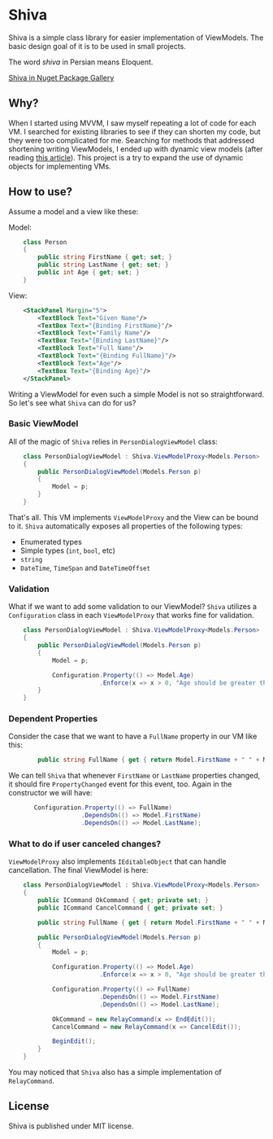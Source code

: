 # Shiva

Shiva is a simple class library for easier implementation of ViewModels. 
The basic design goal of it is to be used in small projects.

The word *shiva* in Persian means Eloquent.

[Shiva in Nuget Package Gallery](https://www.nuget.org/packages/ShivaMvvm/)

## Why?

When I started using MVVM, I saw myself repeating a lot of code for each VM. 
I searched for existing libraries to see if they can shorten my code, but they were 
too complicated for me. Searching for methods that addressed shortening writing 
ViewModels, I ended up with dynamic view models 
(after reading [this article](http://www.codeproject.com/Articles/613610/Dynamic-View-Model)). 
This project is a try to expand the use of dynamic objects for implementing VMs.

## How to use?

Assume a model and a view like these:

Model:

```csharp
    class Person
    {
        public string FirstName { get; set; }
        public string LastName { get; set; }
        public int Age { get; set; }
    }
```

View:

```xml
	<StackPanel Margin="5">
		<TextBlock Text="Given Name"/>
		<TextBox Text="{Binding FirstName}"/>
		<TextBlock Text="Family Name"/>
		<TextBox Text="{Binding LastName}"/>
		<TextBlock Text="Full Name"/>
		<TextBlock Text="{Binding FullName}"/>
		<TextBlock Text="Age"/>
		<TextBox Text="{Binding Age}"/>
	</StackPanel>
```

Writing a ViewModel for even such a simple Model is not so straightforward. 
So let's see what `Shiva` can do for us?

### Basic ViewModel

All of the magic of `Shiva` relies in `PersonDialogViewModel` class:

```csharp
    class PersonDialogViewModel : Shiva.ViewModelProxy<Models.Person>
    {
        public PersonDialogViewModel(Models.Person p)
        {
            Model = p;
        }
    }
```

That's all. This VM implements `ViewModelProxy` and the View can be 
bound to it. `Shiva` automatically exposes all properties of the following types:

- Enumerated types
- Simple types (`int`, `bool`, etc)
- `string`
- `DateTime`, `TimeSpan` and `DateTimeOffset`

### Validation

What if we want to add some validation to our ViewModel? `Shiva` utilizes a `Configuration`
 class in each `ViewModelProxy` that works fine for validation.

``` csharp
    class PersonDialogViewModel : Shiva.ViewModelProxy<Models.Person>
    {
        public PersonDialogViewModel(Models.Person p)
        {
            Model = p;

            Configuration.Property(() => Model.Age)
                         .Enforce(x => x > 0, "Age should be greater than zero");
        }
    }
```

### Dependent Properties

Consider the case that we want to have a `FullName` property in our VM like this:

```csharp
        public string FullName { get { return Model.FirstName + " " + Model.LastName; } }
```

We can tell `Shiva` that whenever `FirstName` or `LastName` properties changed, it should
 fire `PropertyChanged` event for this event, too. Again in the constructor we will have:

```csharp
	   Configuration.Property(() => FullName)
	                .DependsOn(() => Model.FirstName)
	                .DependsOn(() => Model.LastName);
```

### What to do if user canceled changes?
`ViewModelProxy` also implements `IEditableObject` that can handle cancellation. The final 
ViewModel is here:

```csharp
    class PersonDialogViewModel : Shiva.ViewModelProxy<Models.Person>
    {
        public ICommand OkCommand { get; private set; }
        public ICommand CancelCommand { get; private set; }

        public string FullName { get { return Model.FirstName + " " + Model.LastName; } }

        public PersonDialogViewModel(Models.Person p)
        {
            Model = p;

            Configuration.Property(() => Model.Age)
                         .Enforce(x => x > 0, "Age should be greater than zero");

            Configuration.Property(() => FullName)
                         .DependsOn(() => Model.FirstName)
                         .DependsOn(() => Model.LastName);

            OkCommand = new RelayCommand(x => EndEdit());
            CancelCommand = new RelayCommand(x => CancelEdit());

            BeginEdit();
        }
    }
```

You may noticed that `Shiva` also has a simple implementation of `RelayCommand`.

## License

Shiva is published under MIT license.